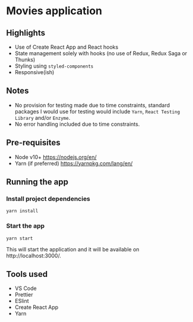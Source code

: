 # Movies application

## Highlights

- Use of Create React App and React hooks
- State management solely with hooks (no use of Redux, Redux Saga or Thunks)
- Styling using `styled-components`
- Responsive(ish)

## Notes

- No provision for testing made due to time constraints, standard packages I would use for testing would include `Yarn`, `React Testing Library` and/or `Enzyme`.
- No error handling included due to time constraints.

## Pre-requisites

- Node v10+ https://nodejs.org/en/
- Yarn (if preferred) https://yarnpkg.com/lang/en/

## Running the app

### Install project dependencies

```
yarn install
```

### Start the app

```
yarn start
```

This will start the application and it will be available on http://localhost:3000/.

## Tools used

- VS Code
- Prettier
- ESlint
- Create React App
- Yarn
